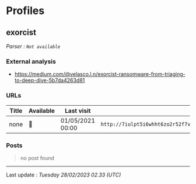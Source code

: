 # Profiles

## **exorcist**


_Parser : `Not available`_

### External analysis
- https://medium.com/@velasco.l.n/exorcist-ransomware-from-triaging-to-deep-dive-5b7da4263d81

### URLs
| Title | Available | Last visit | fqdn | Screenshot 
|---|---|---|---|---|
| none | 🔴 | 01/05/2021 00:00 | `http://7iulpt5i6whht6zo2r52f7vptxtjxs3vfcdxxazllikrtqpupn4epnqd.onion` | ❌ | 

### Posts

> no post found


 --- 


Last update : _Tuesday 28/02/2023 02.33 (UTC)_
